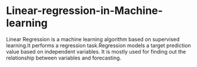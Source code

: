 # Linear-regression-in-Machine-learning
Linear Regression is a machine learning algorithm based on supervised learning.It performs a regression task.Regression models a target prediction value based on independent variables. It is mostly used for finding out the relationship between variables and forecasting.
